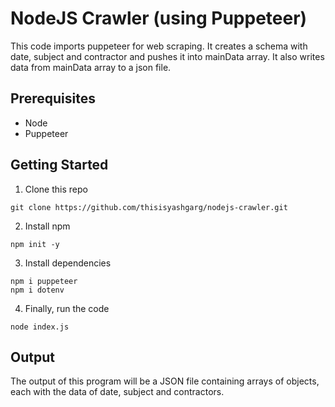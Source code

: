 # NodeJS Crawler (using Puppeteer)

This code imports puppeteer for web scraping. It creates a schema with date, subject and contractor and pushes it into mainData array. It also writes data from mainData array to a json file. 

## Prerequisites
+ Node 
+ Puppeteer

## Getting Started
1. Clone this repo
```
git clone https://github.com/thisisyashgarg/nodejs-crawler.git 
```

2. Install npm 
```
npm init -y
```

3. Install dependencies 
```
npm i puppeteer 
npm i dotenv 
```

4. Finally, run the code 
```
node index.js 
```
## Output
The output of this program will be a JSON file containing arrays of objects, each with the data of date, subject and contractors.
